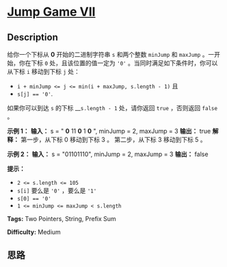 # [Jump Game VII][title]

## Description

给你一个下标从 **0** 开始的二进制字符串 `s` 和两个整数 `minJump` 和 `maxJump` 。一开始，你在下标 `0`
处，且该位置的值一定为 `'0'` 。当同时满足如下条件时，你可以从下标 `i` 移动到下标 `j` 处：

  * `i + minJump <= j <= min(i + maxJump, s.length - 1)` 且
  * `s[j] == '0'`.

如果你可以到达 `s` 的下标 __`s.length - 1` 处，请你返回 `true` ，否则返回 `false` 。

**示例 1：**
            **输入：** s = " **0** 11 **0** 1 **0** ", minJump = 2, maxJump = 3    **输出：** true    **解释：**    第一步，从下标 0 移动到下标 3 。    第二步，从下标 3 移动到下标 5 。    

**示例 2：**
            **输入：** s = "01101110", minJump = 2, maxJump = 3    **输出：** false    

**提示：**

  * `2 <= s.length <= 105`
  * `s[i]` 要么是 `'0'` ，要么是 `'1'`
  * `s[0] == '0'`
  * `1 <= minJump <= maxJump < s.length`


**Tags:** Two Pointers, String, Prefix Sum

**Difficulty:** Medium

## 思路

[title]: https://leetcode-cn.com/problems/jump-game-vii
